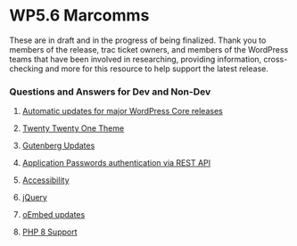 # WP5.6 Marcomms
These are in draft and in the progress of being finalized. Thank you to members of the release, trac ticket owners, and members of the WordPress teams that have been involved in researching, providing information, cross-checking and more for this resource to help support the latest release. 

### Questions and Answers for Dev and Non-Dev

1) [Automatic updates for major WordPress Core releases](https://github.com/wpmarketingteam/WP5.6Marcomms/blob/master/Questions%20and%20Answers/1_automatic_updates.md)

2) [Twenty Twenty One Theme](https://github.com/wpmarketingteam/WP5.6Marcomms/blob/master/Questions%20and%20Answers/2_twenty_twenty_one_theme.md)

3) [Gutenberg Updates](https://github.com/wpmarketingteam/WP5.6Marcomms/blob/master/Questions%20and%20Answers/3_gutenberg_updates.md)

4) [Application Passwords authentication via REST API](https://github.com/wpmarketingteam/WP5.6Marcomms/blob/master/Questions%20and%20Answers/4_application_password_authentication.md)

5) [Accessibility](https://github.com/wpmarketingteam/WP5.6Marcomms/blob/master/Questions%20and%20Answers/5_accessibility.md)

6) [jQuery](https://github.com/wpmarketingteam/WP5.6Marcomms/blob/master/Questions%20and%20Answers/6_jquery.md)

7) [oEmbed updates](https://github.com/wpmarketingteam/WP5.6Marcomms/blob/master/Questions%20and%20Answers/7_oembed_updates.md)

8) [PHP 8 Support](https://github.com/wpmarketingteam/WP5.6Marcomms/blob/master/Questions%20and%20Answers/8_php8_support.md)

